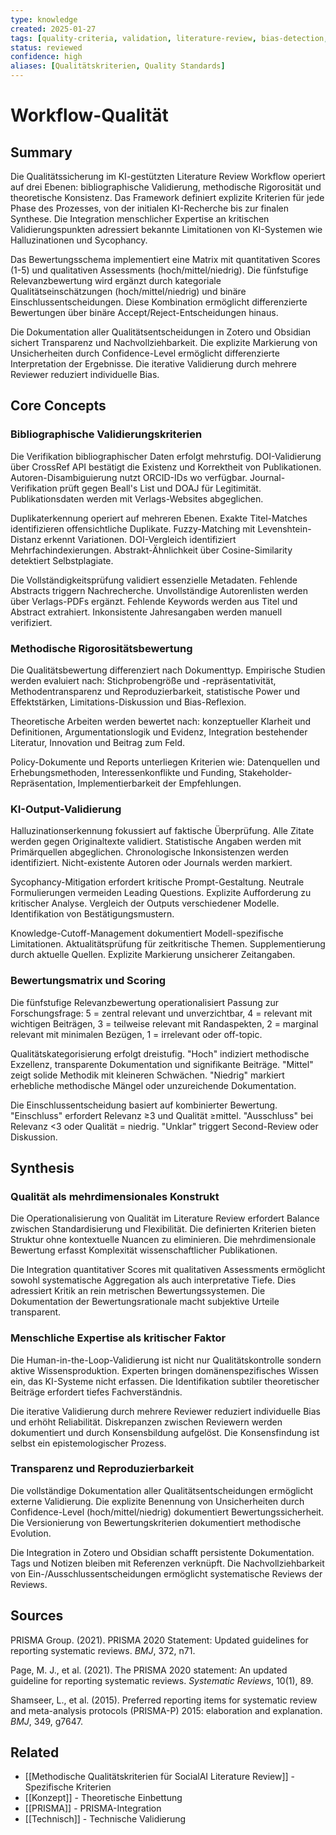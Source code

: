 ```yaml
---
type: knowledge
created: 2025-01-27
tags: [quality-criteria, validation, literature-review, bias-detection, methodology]
status: reviewed
confidence: high
aliases: [Qualitätskriterien, Quality Standards]
---
```


# Workflow-Qualität

## Summary

Die Qualitätssicherung im KI-gestützten Literature Review Workflow operiert auf drei Ebenen: bibliographische Validierung, methodische Rigorosität und theoretische Konsistenz. Das Framework definiert explizite Kriterien für jede Phase des Prozesses, von der initialen KI-Recherche bis zur finalen Synthese. Die Integration menschlicher Expertise an kritischen Validierungspunkten adressiert bekannte Limitationen von KI-Systemen wie Halluzinationen und Sycophancy.

Das Bewertungsschema implementiert eine Matrix mit quantitativen Scores (1-5) und qualitativen Assessments (hoch/mittel/niedrig). Die fünfstufige Relevanzbewertung wird ergänzt durch kategoriale Qualitätseinschätzungen (hoch/mittel/niedrig) und binäre Einschlussentscheidungen. Diese Kombination ermöglicht differenzierte Bewertungen über binäre Accept/Reject-Entscheidungen hinaus.

Die Dokumentation aller Qualitätsentscheidungen in Zotero und Obsidian sichert Transparenz und Nachvollziehbarkeit. Die explizite Markierung von Unsicherheiten durch Confidence-Level ermöglicht differenzierte Interpretation der Ergebnisse. Die iterative Validierung durch mehrere Reviewer reduziert individuelle Bias.

## Core Concepts

### Bibliographische Validierungskriterien

Die Verifikation bibliographischer Daten erfolgt mehrstufig. DOI-Validierung über CrossRef API bestätigt die Existenz und Korrektheit von Publikationen. Autoren-Disambiguierung nutzt ORCID-IDs wo verfügbar. Journal-Verifikation prüft gegen Beall's List und DOAJ für Legitimität. Publikationsdaten werden mit Verlags-Websites abgeglichen.

Duplikaterkennung operiert auf mehreren Ebenen. Exakte Titel-Matches identifizieren offensichtliche Duplikate. Fuzzy-Matching mit Levenshtein-Distanz erkennt Variationen. DOI-Vergleich identifiziert Mehrfachindexierungen. Abstrakt-Ähnlichkeit über Cosine-Similarity detektiert Selbstplagiate.

Die Vollständigkeitsprüfung validiert essenzielle Metadaten. Fehlende Abstracts triggern Nachrecherche. Unvollständige Autorenlisten werden über Verlags-PDFs ergänzt. Fehlende Keywords werden aus Titel und Abstract extrahiert. Inkonsistente Jahresangaben werden manuell verifiziert.

### Methodische Rigorositätsbewertung

Die Qualitätsbewertung differenziert nach Dokumenttyp. Empirische Studien werden evaluiert nach: Stichprobengröße und -repräsentativität, Methodentransparenz und Reproduzierbarkeit, statistische Power und Effektstärken, Limitations-Diskussion und Bias-Reflexion.

Theoretische Arbeiten werden bewertet nach: konzeptueller Klarheit und Definitionen, Argumentationslogik und Evidenz, Integration bestehender Literatur, Innovation und Beitrag zum Feld.

Policy-Dokumente und Reports unterliegen Kriterien wie: Datenquellen und Erhebungsmethoden, Interessenkonflikte und Funding, Stakeholder-Repräsentation, Implementierbarkeit der Empfehlungen.

### KI-Output-Validierung

Halluzinationserkennung fokussiert auf faktische Überprüfung. Alle Zitate werden gegen Originaltexte validiert. Statistische Angaben werden mit Primärquellen abgeglichen. Chronologische Inkonsistenzen werden identifiziert. Nicht-existente Autoren oder Journals werden markiert.

Sycophancy-Mitigation erfordert kritische Prompt-Gestaltung. Neutrale Formulierungen vermeiden Leading Questions. Explizite Aufforderung zu kritischer Analyse. Vergleich der Outputs verschiedener Modelle. Identifikation von Bestätigungsmustern.

Knowledge-Cutoff-Management dokumentiert Modell-spezifische Limitationen. Aktualitätsprüfung für zeitkritische Themen. Supplementierung durch aktuelle Quellen. Explizite Markierung unsicherer Zeitangaben.

### Bewertungsmatrix und Scoring

Die fünfstufige Relevanzbewertung operationalisiert Passung zur Forschungsfrage: 5 = zentral relevant und unverzichtbar, 4 = relevant mit wichtigen Beiträgen, 3 = teilweise relevant mit Randaspekten, 2 = marginal relevant mit minimalen Bezügen, 1 = irrelevant oder off-topic.

Qualitätskategorisierung erfolgt dreistufig. "Hoch" indiziert methodische Exzellenz, transparente Dokumentation und signifikante Beiträge. "Mittel" zeigt solide Methodik mit kleineren Schwächen. "Niedrig" markiert erhebliche methodische Mängel oder unzureichende Dokumentation.

Die Einschlussentscheidung basiert auf kombinierter Bewertung. "Einschluss" erfordert Relevanz ≥3 und Qualität ≥mittel. "Ausschluss" bei Relevanz <3 oder Qualität = niedrig. "Unklar" triggert Second-Review oder Diskussion.

## Synthesis

### Qualität als mehrdimensionales Konstrukt

Die Operationalisierung von Qualität im Literature Review erfordert Balance zwischen Standardisierung und Flexibilität. Die definierten Kriterien bieten Struktur ohne kontextuelle Nuancen zu eliminieren. Die mehrdimensionale Bewertung erfasst Komplexität wissenschaftlicher Publikationen.

Die Integration quantitativer Scores mit qualitativen Assessments ermöglicht sowohl systematische Aggregation als auch interpretative Tiefe. Dies adressiert Kritik an rein metrischen Bewertungssystemen. Die Dokumentation der Bewertungsrationale macht subjektive Urteile transparent.

### Menschliche Expertise als kritischer Faktor

Die Human-in-the-Loop-Validierung ist nicht nur Qualitätskontrolle sondern aktive Wissensproduktion. Experten bringen domänenspezifisches Wissen ein, das KI-Systeme nicht erfassen. Die Identifikation subtiler theoretischer Beiträge erfordert tiefes Fachverständnis.

Die iterative Validierung durch mehrere Reviewer reduziert individuelle Bias und erhöht Reliabilität. Diskrepanzen zwischen Reviewern werden dokumentiert und durch Konsensbildung aufgelöst. Die Konsensfindung ist selbst ein epistemologischer Prozess.

### Transparenz und Reproduzierbarkeit

Die vollständige Dokumentation aller Qualitätsentscheidungen ermöglicht externe Validierung. Die explizite Benennung von Unsicherheiten durch Confidence-Level (hoch/mittel/niedrig) dokumentiert Bewertungssicherheit. Die Versionierung von Bewertungskriterien dokumentiert methodische Evolution.

Die Integration in Zotero und Obsidian schafft persistente Dokumentation. Tags und Notizen bleiben mit Referenzen verknüpft. Die Nachvollziehbarkeit von Ein-/Ausschlussentscheidungen ermöglicht systematische Reviews der Reviews.

## Sources

PRISMA Group. (2021). PRISMA 2020 Statement: Updated guidelines for reporting systematic reviews. *BMJ*, 372, n71.

Page, M. J., et al. (2021). The PRISMA 2020 statement: An updated guideline for reporting systematic reviews. *Systematic Reviews*, 10(1), 89.

Shamseer, L., et al. (2015). Preferred reporting items for systematic review and meta-analysis protocols (PRISMA-P) 2015: elaboration and explanation. *BMJ*, 349, g7647.

## Related

- [[Methodische Qualitätskriterien für SocialAI Literature Review]] - Spezifische Kriterien
- [[Konzept]] - Theoretische Einbettung
- [[PRISMA]] - PRISMA-Integration
- [[Technisch]] - Technische Validierung
